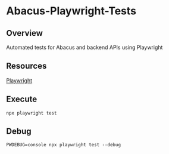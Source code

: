 # Abacus-Playwright-Tests


## Overview

Automated tests for Abacus and backend APIs using Playwright

## Resources

[Playwright](https://playwright.dev/)

## Execute

`npx playwright test`

## Debug

`PWDEBUG=console npx playwright test --debug`
